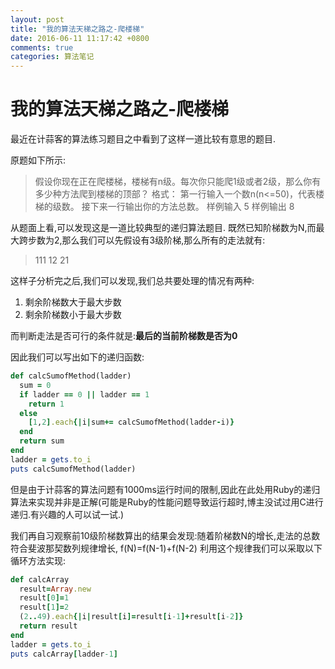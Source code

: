 ```yaml
---
layout: post
title: "我的算法天梯之路之-爬楼梯"
date: 2016-06-11 11:17:42 +0800
comments: true
categories: 算法笔记
---
```

我的算法天梯之路之-爬楼梯
=========================
最近在计蒜客的算法练习题目之中看到了这样一道比较有意思的题目.

原题如下所示:

>假设你现在正在爬楼梯，楼梯有n级。每次你只能爬1级或者2级，那么你有多少种方法爬到楼梯的顶部？
>格式：
>   第一行输入一个数n(n<=50)，代表楼梯的级数。
>   接下来一行输出你的方法总数。
>样例输入
>5
>样例输出
>8

从题面上看,可以发现这是一道比较典型的递归算法题目.
既然已知阶梯数为N,而最大跨步数为2,那么我们可以先假设有3级阶梯,那么所有的走法就有:

>111 12 21

这样子分析完之后,我们可以发现,我们总共要处理的情况有两种:

1. 剩余阶梯数大于最大步数
2. 剩余阶梯数小于最大步数

而判断走法是否可行的条件就是:**最后的当前阶梯数是否为0**

因此我们可以写出如下的递归函数:

```ruby
def calcSumofMethod(ladder)
  sum = 0
  if ladder == 0 || ladder == 1
    return 1
  else
    [1,2].each{|i|sum+= calcSumofMethod(ladder-i)}
  end
  return sum
end
ladder = gets.to_i
puts calcSumofMethod(ladder)
```
  但是由于计蒜客的算法问题有1000ms运行时间的限制,因此在此处用Ruby的递归算法来实现并非是正解(可能是Ruby的性能问题导致运行超时,博主没试过用C进行递归.有兴趣的人可以试一试.)

  我们再自习观察前10级阶梯数算出的结果会发现:随着阶梯数N的增长,走法的总数符合斐波那契数列规律增长, f(N)=f(N-1)+f(N-2)
  利用这个规律我们可以采取以下循环方法实现:

```ruby
def calcArray
  result=Array.new
  result[0]=1
  result[1]=2
  (2..49).each{|i|result[i]=result[i-1]+result[i-2]}
  return result
end
ladder = gets.to_i
puts calcArray[ladder-1]
```


